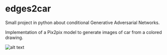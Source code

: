 # edges2car
Small project in python about conditional Generative Adversarial Networks.

Implementation of a Pix2pix model to generate images of car from a colored drawing.

![alt text](https://github.com/davHub/edges2car/blob/master/2ch_large.png)
